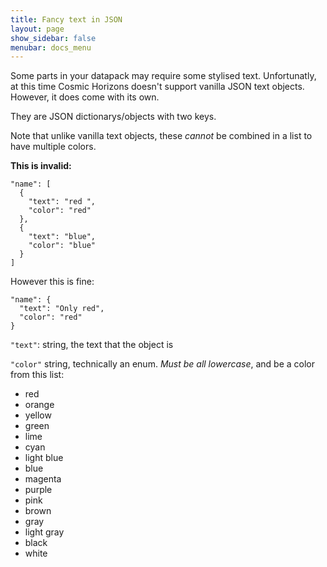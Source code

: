 ```yaml
---
title: Fancy text in JSON
layout: page
show_sidebar: false
menubar: docs_menu
---
```


Some parts in your datapack may require some stylised text.
Unfortunatly, at this time Cosmic Horizons doesn't support vanilla JSON text objects.
However, it does come with its own.

They are JSON dictionarys/objects with two keys.

Note that unlike vanilla text objects, these _cannot_ be combined in a list to have multiple colors.

**This is invalid:**
```
"name": [
  {
    "text": "red ",
    "color": "red"
  },
  {
    "text": "blue",
    "color": "blue"
  }
]
```
However this is fine:
```
"name": {
  "text": "Only red",
  "color": "red"
}
```


`"text"`: string, the text that the object is

`"color"` string, technically an enum. _Must be all lowercase_, and be a color from this list:

- red
- orange
- yellow
- green
- lime
- cyan
- light blue
- blue
- magenta
- purple
- pink
- brown
- gray
- light gray
- black
- white

